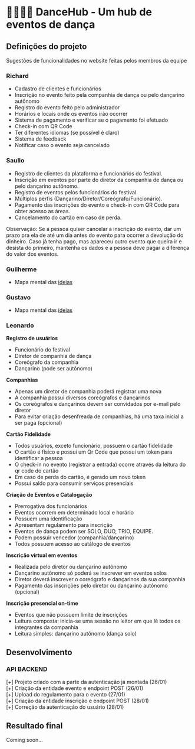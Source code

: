 # 💃🏻🕺🏽 DanceHub - Um hub de eventos de dança

## Definições do projeto

Sugestões de funcionalidades no website feitas pelos membros da equipe

### Richard

- Cadastro de clientes e funcionários
- Inscrição no evento feito pela companhia de dança ou pelo dançarino autônomo
- Registro do evento feito pelo administrador
- Horários e locais onde os eventos irão ocorrer 
- Sistema de pagamento e verificar se o pagamento foi efetuado
- Check-in com QR Code
- Ter diferentes idiomas (se possível é claro)
- Sistema de feedback 
- Notificar caso o evento seja cancelado

### Saullo 

- Registro de clientes da plataforma e funcionários do festival.
- Inscrição em eventos por parte do diretor da companhia de dança ou pelo dançarino autônomo.
- Registro de eventos pelos funcionários do festival.
- Múltiplos perfis (Dançarino/Diretor/Coreógrafo/Funcionário).
- Pagamento das inscrições do evento e check-in com QR Code para obter acesso as áreas.
- Cancelamento do cartão em caso de perda.

Observação: Se a pessoa quiser cancelar a inscrição do evento, dar um prazo pra ela de até um dia antes do evento para ocorrer a devolução do dinheiro. Caso já tenha pago, mas apareceu outro evento que queira ir e desista do primeiro, mantenha os dados e a pessoa deve pagar a diferença do valor dos eventos.

### Guilherme

- Mapa mental das [ideias](https://miro.com/app/board/uXjVN3F-IB0=/?share_link_id=916369283026)

### Gustavo

- Mapa mental das [ideias](https://miro.com/app/board/uXjVN4fKbj4=/?share_link_id=542289396261)

### Leonardo

**Registro de usuários**

- Funcionário do festival
- Diretor de companhia de dança
- Coreógrafo da companhia
- Dançarino (pode ser autônomo)

**Companhias**

- Apenas um diretor de companhia poderá registrar uma nova
- A companhia possui diversos coreógrafos e dançarinos
- Os coreógrafos e dançarinos devem ser convidados por e-mail pelo diretor
- Para evitar criação desenfreada de companhias, há uma taxa inicial a ser paga (opcional)

**Cartão Fidelidade**

- Todos usuários, exceto funcionário, possuem o cartão fidelidade
- O cartão é físico e possui um Qr Code que possui um token para identificar a pessoa
- O check-in no evento (registrar a entrada) ocorre através da leitura do qr code do cartão
- Em caso de perda do cartão, é gerado um novo token
- Possui saldo para consumir serviços presenciais

**Criação de Eventos e Catalogação**

- Prerrogativa dos funcionários
- Eventos ocorrem em determinado local e horário
- Possuem uma identificação
- Apresentam regulamento para inscrição
- Eventos de dança podem ser SOLO, DUO, TRIO, EQUIPE.
- Podem possuir vencedor (companhia/dançarino)
- Todos possuem acesso ao catálogo de eventos

**Inscrição virtual em eventos**

- Realizada pelo diretor ou dançarino autônomo
- Dançarino autônomo só poderá se inscrever em eventos solos
- Diretor deverá inscrever o coreógrafo e dançarinos da sua companhia
- Pagamento das inscrições pelo diretor ou dançarino autônomo (opcional)

**Inscrição presencial on-time**

- Eventos que não possuem limite de inscrições
- Leitura composta: inicia-se uma sessão no leitor em que lê todos os integrantes da companhia
- Leitura simples: dançarino autônomo (dança solo)


## Desenvolvimento

### API BACKEND

[+] Projeto criado com a parte da autenticação já montada (26/01) <br>
[+] Criação da entidade evento e endpoint POST (26/01) <br>
[+] Upload do regulamento para o evento (27/01) <br>
[+] Criação da entidade inscrição e endpoint POST (28/01) <br>
[+] Correção da autenticação do usuário (28/01) <br>

## Resultado final

Coming soon...



